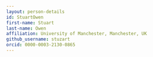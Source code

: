 ```yaml
---
layout: person-details
id: StuartOwen
first-name: Stuart
last-name: Owen
affiliation: University of Manchester, Manchester, UK
github_username: stuzart
orcid: 0000-0003-2130-0865
---
```

